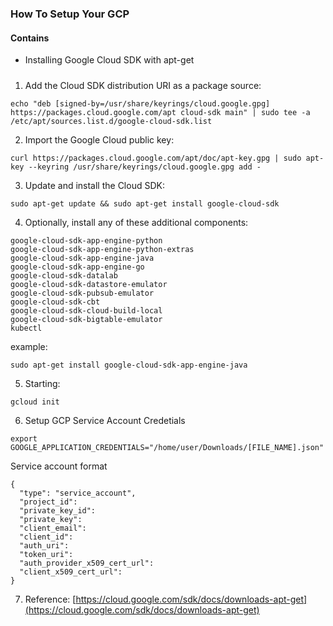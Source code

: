 ### How To Setup Your GCP

#### Contains
- Installing Google Cloud SDK with apt-get 

#####
1. Add the Cloud SDK distribution URI as a package source: 
```
echo "deb [signed-by=/usr/share/keyrings/cloud.google.gpg] https://packages.cloud.google.com/apt cloud-sdk main" | sudo tee -a /etc/apt/sources.list.d/google-cloud-sdk.list
```
2. Import the Google Cloud public key:
```
curl https://packages.cloud.google.com/apt/doc/apt-key.gpg | sudo apt-key --keyring /usr/share/keyrings/cloud.google.gpg add -
```
3. Update and install the Cloud SDK:
```
sudo apt-get update && sudo apt-get install google-cloud-sdk
```
4. Optionally, install any of these additional components:
```
google-cloud-sdk-app-engine-python
google-cloud-sdk-app-engine-python-extras
google-cloud-sdk-app-engine-java
google-cloud-sdk-app-engine-go
google-cloud-sdk-datalab
google-cloud-sdk-datastore-emulator
google-cloud-sdk-pubsub-emulator
google-cloud-sdk-cbt
google-cloud-sdk-cloud-build-local
google-cloud-sdk-bigtable-emulator
kubectl
```
example:
```
sudo apt-get install google-cloud-sdk-app-engine-java
```

5. Starting:
```
gcloud init
```

6. Setup GCP Service Account Credetials
```
export GOOGLE_APPLICATION_CREDENTIALS="/home/user/Downloads/[FILE_NAME].json"
```

Service account format
```
{
  "type": "service_account",
  "project_id": 
  "private_key_id": 
  "private_key": 
  "client_email": 
  "client_id": 
  "auth_uri": 
  "token_uri": 
  "auth_provider_x509_cert_url": 
  "client_x509_cert_url": 
}

```

7. Reference: 
[https://cloud.google.com/sdk/docs/downloads-apt-get](https://cloud.google.com/sdk/docs/downloads-apt-get)


